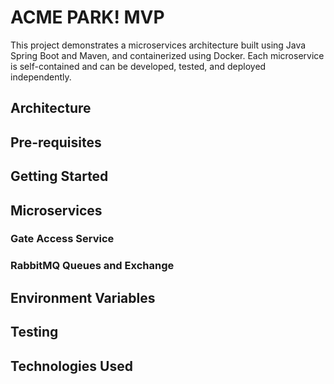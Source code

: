 # ACME PARK! MVP

This project demonstrates a microservices architecture built using Java Spring Boot and Maven, and containerized using Docker. Each microservice is self-contained and can be developed, tested, and deployed independently.

## Architecture

## Pre-requisites

## Getting Started

## Microservices
### Gate Access Service

### RabbitMQ Queues and Exchange



## Environment Variables

## Testing

## Technologies Used